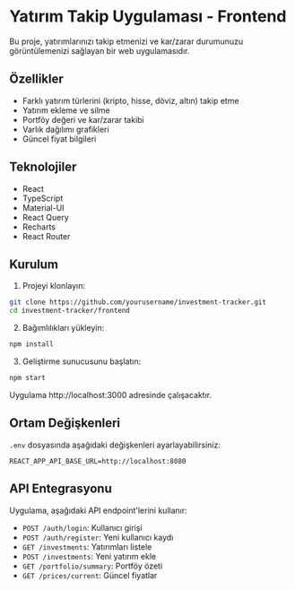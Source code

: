 # Yatırım Takip Uygulaması - Frontend

Bu proje, yatırımlarınızı takip etmenizi ve kar/zarar durumunuzu görüntülemenizi sağlayan bir web uygulamasıdır.

## Özellikler

- Farklı yatırım türlerini (kripto, hisse, döviz, altın) takip etme
- Yatırım ekleme ve silme
- Portföy değeri ve kar/zarar takibi
- Varlık dağılımı grafikleri
- Güncel fiyat bilgileri

## Teknolojiler

- React
- TypeScript
- Material-UI
- React Query
- Recharts
- React Router

## Kurulum

1. Projeyi klonlayın:
```bash
git clone https://github.com/yourusername/investment-tracker.git
cd investment-tracker/frontend
```

2. Bağımlılıkları yükleyin:
```bash
npm install
```

3. Geliştirme sunucusunu başlatın:
```bash
npm start
```

Uygulama http://localhost:3000 adresinde çalışacaktır.

## Ortam Değişkenleri

`.env` dosyasında aşağıdaki değişkenleri ayarlayabilirsiniz:

```
REACT_APP_API_BASE_URL=http://localhost:8080
```

## API Entegrasyonu

Uygulama, aşağıdaki API endpoint'lerini kullanır:

- `POST /auth/login`: Kullanıcı girişi
- `POST /auth/register`: Yeni kullanıcı kaydı
- `GET /investments`: Yatırımları listele
- `POST /investments`: Yeni yatırım ekle
- `GET /portfolio/summary`: Portföy özeti
- `GET /prices/current`: Güncel fiyatlar

